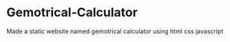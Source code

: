 # Gemotrical-Calculator
Made a static website named gemotrical calculator using html css javascript

